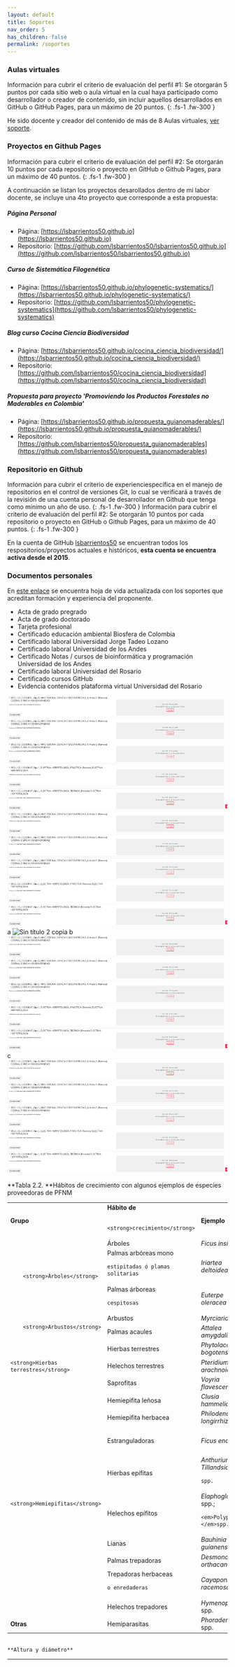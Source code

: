 ```yaml
---
layout: default
title: Soportes
nav_order: 5
has_children: false
permalink: /soportes
---
```


### Aulas virtuales

Información para cubrir el criterio de evaluación del perfil #1: Se otorgarán 5 puntos por cada sitio web o aula virtual en la cual haya participado como desarrollador
o creador de contenido, sin incluir aquellos desarrollados en GitHub o GitHub Pages, para un máximo
de 20 puntos.
{: .fs-1 .fw-300 }

He sido docente y creador del contenido de más de 8 Aulas virtuales, [ver soporte](https://drive.google.com/file/d/1UXP1DkFBQLBI8D4J3vA-dQQRAqoazH_7/view?usp=sharing).


### Proyectos en Github Pages

Información para cubrir el criterio de evaluación del perfil #2: Se otorgarán 10 puntos por cada repositorio o proyecto en GitHub o Github Pages, para un máximo
de 40 puntos.
{: .fs-1 .fw-300 }

A continuación se listan los proyectos desarollados dentro de mi labor docente, se incluye una 4to proyecto que corresponde a esta propuesta:

##### Página Personal
- Página: [https://lsbarrientos50.github.io](https://lsbarrientos50.github.io)
- Repositorio: [https://github.com/lsbarrientos50/lsbarrientos50.github.io](https://github.com/lsbarrientos50/lsbarrientos50.github.io)


##### Curso de Sistemática Filogenética
- Página: [https://lsbarrientos50.github.io/phylogenetic-systematics/](https://lsbarrientos50.github.io/phylogenetic-systematics/)
- Repositorio: [https://github.com/lsbarrientos50/phylogenetic-systematics](https://github.com/lsbarrientos50/phylogenetic-systematics)


##### Blog curso Cocina Ciencia Biodiversidad
- Página: [https://lsbarrientos50.github.io/cocina_ciencia_biodiversidad/](https://lsbarrientos50.github.io/cocina_ciencia_biodiversidad/)
- Repositorio: [https://github.com/lsbarrientos50/cocina_ciencia_biodiversidad](https://github.com/lsbarrientos50/cocina_ciencia_biodiversidad)


##### Propuesta para proyecto 'Promoviendo los Productos Forestales no Maderables en Colombia'
- Página: [https://lsbarrientos50.github.io/propuesta_guianomaderables/](https://lsbarrientos50.github.io/propuesta_guianomaderables/)
- Repositorio: [https://github.com/lsbarrientos50/propuesta_guianomaderables](https://github.com/lsbarrientos50/propuesta_guianomaderables)


### Repositorio en Github
Información para cubrir el criterio de experienciespecífica en el manejo de repositorios en el control de versiones Git, lo cual se verificará
a través de la revisión de una cuenta personal de desarrollador en Github que tenga como mínimo un
año de uso.
{: .fs-1 .fw-300 }
Información para cubrir el criterio de evaluación del perfil #2: Se otorgarán 10 puntos por cada repositorio o proyecto en GitHub o Github Pages, para un máximo
de 40 puntos.
{: .fs-1 .fw-300 }

En la cuenta de GitHub [lsbarrientos50](https://github.com/lsbarrientos50) se encuentran todos los respositorios/proyectos actuales e históricos, **esta cuenta se encuentra activa desde el 2015**.

### Documentos personales

En [este enlace](https://drive.google.com/drive/folders/1hxoOWI3w-BVA2wC-usuGNquUmp0c1um8?usp=sharing) se encuentra hoja de vida actualizada con los soportes que acreditan formación y experiencia del proponente.

- Acta de grado pregrado
- Acta de grado doctorado
- Tarjeta profesional 
- Certificado educación ambiental Biosfera de Colombia
- Certificado laboral Universidad Jorge Tadeo Lozano
- Certificado laboral Universidad de los Andes
- Certificado Notas / cursos de  bioinformática y programación Universidad de los Andes
- Certificado laboral Universidad del Rosario
- Certificado cursos GitHub
- Evidencia contenidos plataforma virtual Universidad del Rosario



![](/images/soporteAulasVirtuales.png)
<img title="a title" alt="Alt text" src="/images/soporteAulasVirtuales.png">
a
![Sin título 2 copia](https://user-images.githubusercontent.com/10567184/144729075-aa6cd188-e77d-4339-b978-79002b48ad7b.jpg)
b
![Sin título 2 copia](https://raw.githubusercontent.com/lsbarrientos50/propuesta_guianomaderables/main/images/soporteAulasVirtuales.png)
c 
![Sin título 2 copia](/images/soporteAulasVirtuales.png)


 **Tabla 2.2. **Hábitos de crecimiento con algunos ejemplos de especies proveedoras de PFNM


<table>
  <tr>
   <td>
        <strong>Grupo</strong>
   </td>
   <td>
        <strong>Hábito de</strong>
<p>

        <strong>crecimiento</strong>
   </td>
   <td>
        <strong>Ejemplo</strong>
   </td>
   <td>
    <img title="a title" alt="Alt text" src="/images/soporteAulasVirtuales.png">
   </td>
  </tr>
  <tr>
   <td rowspan="3" >
     
<p>

     
<p>

        <strong>Árboles</strong>
   </td>
   <td>
    Árboles
   </td>
   <td>
    <em>Ficus insipida</em>
   </td>
   <td>
    Higuerón
   </td>
  </tr>
  <tr>
   <td>
    Palmas arbóreas mono
<p>

    estipitadas ó plamas solitarias
   </td>
   <td>
    <em>Iriartea deltoidea</em>
   </td>
   <td>
    Palma bombona
   </td>
  </tr>
  <tr>
   <td>
    Palmas      	árboreas
<p>

    cespitosas
   </td>
   <td>
    <em>Euterpe oleracea</em>
   </td>
   <td>
    Naidí
   </td>
  </tr>
  <tr>
   <td rowspan="2" >
     
<p>

        <strong>Arbustos</strong>
   </td>
   <td>
    Arbustos
   </td>
   <td>
    <em>Myrciaria dubia</em>
   </td>
   <td>
    Camu-camu
   </td>
  </tr>
  <tr>
   <td>
    Palmas acaules
   </td>
   <td>
    <em>Attalea amygdalina</em>
   </td>
   <td>
    Táparo
   </td>
  </tr>
  <tr>
   <td rowspan="3" >
     
<p>

     
<p>

    <strong>Hierbas terrestres</strong>
   </td>
   <td>
    Hierbas terrestres
   </td>
   <td>
    <em>Phytolacca bogotensis</em>
   </td>
   <td>
    Guaba
   </td>
  </tr>
  <tr>
   <td>
    Helechos terrestres
   </td>
   <td>
    <em>Pteridium arachnoideum</em>
   </td>
   <td>
    Helecho marranero
   </td>
  </tr>
  <tr>
   <td>
    Saprofitas
   </td>
   <td>
    <em>Voyria flavescens</em>
   </td>
   <td>
    Chundul del diablo
   </td>
  </tr>
  <tr>
   <td rowspan="9" >
     
<p>

     
<p>

     
<p>

     
<p>

     
<p>

     
<p>

     
<p>

    <strong>Hemiepifitas</strong>
   </td>
   <td>
    Hemiepifita leñosa
   </td>
   <td>
    <em>Clusia hammeliana</em>
   </td>
   <td>
    Matapalo
   </td>
  </tr>
  <tr>
   <td>
    Hemiepifita herbacea
   </td>
   <td>
    <em>Philodendron longirrhizum</em>
   </td>
   <td>
    Tripa e perro
   </td>
  </tr>
  <tr>
   <td>
    Estranguladoras
   </td>
   <td>
    <em>Ficus enormis</em>
   </td>
   <td>
    Matapalo
<p>

    estrangulador
   </td>
  </tr>
  <tr>
   <td>
    Hierbas epífitas
   </td>
   <td>
    <em>Anthurium </em>spp.   <em>Tillandsia</em>
<p>

    spp.
   </td>
   <td>
    Quiches
   </td>
  </tr>
  <tr>
   <td>
    Helechos epífitos
   </td>
   <td>
    <em>Elaphoglossum        	</em>spp.;
<p>

    <em>Polypodium </em>spp.
   </td>
   <td>
    Helechos
   </td>
  </tr>
  <tr>
   <td>
    Lianas
   </td>
   <td>
    <em>Bauhinia guianensis</em>
   </td>
   <td>
    Escalera de mico
   </td>
  </tr>
  <tr>
   <td>
    Palmas trepadoras
   </td>
   <td>
    <em>Desmoncus orthacanthos</em>
   </td>
   <td>
    Matamba
   </td>
  </tr>
  <tr>
   <td>
    Trepadoras herbaceas
<p>

    o enredaderas
   </td>
   <td>
    <em>Cayaponia racemosa</em>
   </td>
   <td>
    Zapallo de monte
   </td>
  </tr>
  <tr>
   <td>
    Helechos trepadores
   </td>
   <td>
    <em>Hymenophyllum </em>spp.
   </td>
   <td>
    Helecho
   </td>
  </tr>
  <tr>
   <td>
    <strong>Otras</strong>
   </td>
   <td>
    Hemiparasitas
   </td>
   <td>
    <em>Phoradendron </em>spp.
   </td>
   <td>
    Matapalos, Pajaritos
   </td>
  </tr>
</table>


 

 


## 
    **Altura y diámetro**

** **
